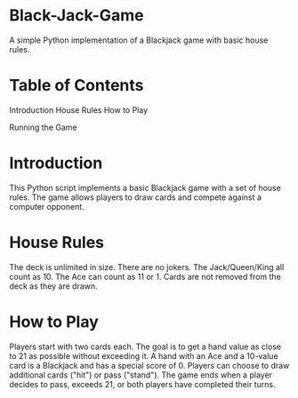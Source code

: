 # Black-Jack-Game
A simple Python implementation of a Blackjack game with basic house rules.

# Table of Contents
Introduction
House Rules
How to Play

Running the Game

# Introduction
This Python script implements a basic Blackjack game with a set of house rules. The game allows players to draw cards and compete against a computer opponent.

# House Rules
The deck is unlimited in size.
There are no jokers.
The Jack/Queen/King all count as 10.
The Ace can count as 11 or 1.
Cards are not removed from the deck as they are drawn.

# How to Play
Players start with two cards each.
The goal is to get a hand value as close to 21 as possible without exceeding it.
A hand with an Ace and a 10-value card is a Blackjack and has a special score of 0.
Players can choose to draw additional cards ("hit") or pass ("stand").
The game ends when a player decides to pass, exceeds 21, or both players have completed their turns.
